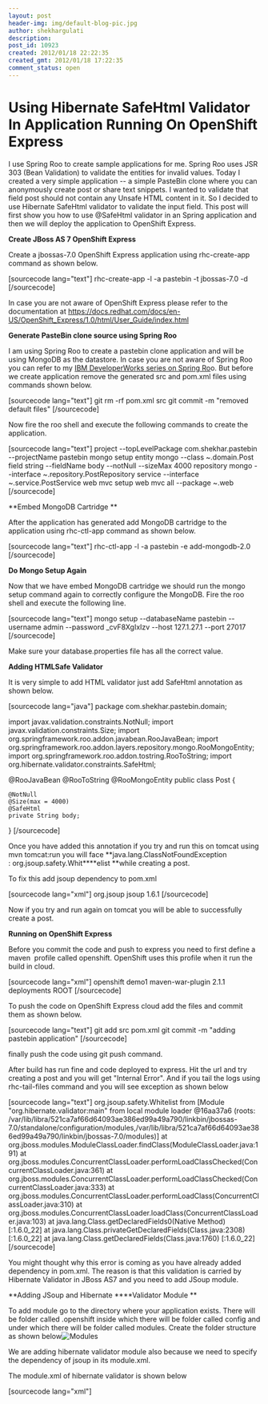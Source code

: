 ```yaml
---
layout: post
header-img: img/default-blog-pic.jpg
author: shekhargulati
description: 
post_id: 10923
created: 2012/01/18 22:22:35
created_gmt: 2012/01/18 17:22:35
comment_status: open
---
```


# Using Hibernate SafeHtml Validator In Application Running On OpenShift Express

I use Spring Roo to create sample applications for me. Spring Roo uses JSR 303 (Bean Validation) to validate the entities for invalid values. Today I created a very simple application -- a simple PasteBin clone where you can anonymously create post or share text snippets. I wanted to validate that field post should not contain any Unsafe HTML content in it. So I decided to use Hibernate SafeHtml validator to validate the input field. This post will first show you how to use @SafeHtml validator in an Spring application and then we will deploy the application to OpenShift Express.

**Create JBoss AS 7 OpenShift Express**

Create a jbossas-7.0 OpenShift Express application using rhc-create-app command as shown below.

[sourcecode lang="text"] rhc-create-app -l <rhlogin email> -a pastebin -t jbossas-7.0 -d [/sourcecode]

In case you are not aware of OpenShift Express please refer to the documentation at <https://docs.redhat.com/docs/en-US/OpenShift_Express/1.0/html/User_Guide/index.html>

**Generate PasteBin clone source using Spring Roo**

I am using Spring Roo to create a pastebin clone application and will be using MongoDB as the datastore. In case you are not aware of Spring Roo you can refer to my [IBM DeveloperWorks series on Spring Ro][1]o. But before we create application remove the generated src and pom.xml files using commands shown below.

[sourcecode lang="text"] git rm -rf pom.xml src git commit -m "removed default files" [/sourcecode]

Now fire the roo shell and execute the following commands to create the application.

[sourcecode lang="text"] project --topLevelPackage com.shekhar.pastebin --projectName pastebin mongo setup entity mongo --class ~.domain.Post field string --fieldName body --notNull --sizeMax 4000 repository mongo --interface ~.repository.PostRepository service --interface ~.service.PostService web mvc setup web mvc all --package ~.web [/sourcecode]

**Embed MongoDB Cartridge **

After the application has generated add MongoDB cartridge to the application using rhc-ctl-app command as shown below.

[sourcecode lang="text"] rhc-ctl-app -l <rhlogin email> -a pastebin -e add-mongodb-2.0 [/sourcecode] 

**Do Mongo Setup Again**

Now that we have embed MongoDB cartridge we should run the mongo setup command again to correctly configure the MongoDB. Fire the roo shell and execute the following line.

[sourcecode lang="text"] mongo setup --databaseName pastebin --username admin --password _cvF8XgIxIzv --host 127.1.27.1 --port 27017 [/sourcecode]

Make sure your database.properties file has all the correct value.

**Adding HTMLSafe Validator**

It is very simple to add HTML validator just add SafeHtml annotation as shown below.

[sourcecode lang="java"] package com.shekhar.pastebin.domain;

import javax.validation.constraints.NotNull; import javax.validation.constraints.Size; import org.springframework.roo.addon.javabean.RooJavaBean; import org.springframework.roo.addon.layers.repository.mongo.RooMongoEntity; import org.springframework.roo.addon.tostring.RooToString; import org.hibernate.validator.constraints.SafeHtml;

@RooJavaBean @RooToString @RooMongoEntity public class Post {
    
    
    @NotNull
    @Size(max = 4000)
    @SafeHtml
    private String body;
    

} [/sourcecode]

Once you have added this annotation if you try and run this on tomcat using mvn tomcat:run you will face **java.lang.ClassNotFoundException : org.jsoup.safety.Whit****elist **while creating a post.

To fix this add jsoup dependency to pom.xml

[sourcecode lang="xml"] <dependency> <groupId>org.jsoup</groupId> <artifactId>jsoup</artifactId> <version>1.6.1</version> </dependency> [/sourcecode]

Now if you try and run again on tomcat you will be able to successfully create a post.

**Running on OpenShift Express**

Before you commit the code and push to express you need to first define a maven  profile called openshift. OpenShift uses this profile when it run the build in cloud.

[sourcecode lang="xml"] <profile> <!-- When built in OpenShift the 'openshift' profile will be used when invoking mvn. --> <!-- Use this profile for any OpenShift specific customization your app will need. --> <!-- By default that is to put the resulting archive into the 'deployments' folder. --> <!-- http://maven.apache.org/guides/mini/guide-building-for-different-environments.html --> <id>openshift</id> <build> <finalName>demo1</finalName> <plugins> <plugin> <artifactId>maven-war-plugin</artifactId> <version>2.1.1</version> <configuration> <outputDirectory>deployments</outputDirectory> <warName>ROOT</warName> </configuration> </plugin> </plugins> </build> </profile> [/sourcecode]

To push the code on OpenShift Express cloud add the files and commit them as shown below.

[sourcecode lang="text"] git add src pom.xml git commit -m "adding pastebin application" [/sourcecode]

finally push the code using git push command.

After build has run fine and code deployed to express. Hit the url and try creating a post and you will get "Internal Error". And if you tail the logs using rhc-tail-files command and you will see exception as shown below

[sourcecode lang="text"] org.jsoup.safety.Whitelist from [Module "org.hibernate.validator:main" from local module loader @16aa37a6 (roots: /var/lib/libra/521ca7af66d64093ae386ed99a49a790/linkbin/jbossas-7.0/standalone/configuration/modules,/var/lib/libra/521ca7af66d64093ae386ed99a49a790/linkbin/jbossas-7.0/modules)] at org.jboss.modules.ModuleClassLoader.findClass(ModuleClassLoader.java:191) at org.jboss.modules.ConcurrentClassLoader.performLoadClassChecked(ConcurrentClassLoader.java:361) at org.jboss.modules.ConcurrentClassLoader.performLoadClassChecked(ConcurrentClassLoader.java:333) at org.jboss.modules.ConcurrentClassLoader.performLoadClass(ConcurrentClassLoader.java:310) at org.jboss.modules.ConcurrentClassLoader.loadClass(ConcurrentClassLoader.java:103) at java.lang.Class.getDeclaredFields0(Native Method) [:1.6.0_22] at java.lang.Class.privateGetDeclaredFields(Class.java:2308) [:1.6.0_22] at java.lang.Class.getDeclaredFields(Class.java:1760) [:1.6.0_22] [/sourcecode]

You might thought why this error is coming as you have already added dependency in pom.xml. The reason is that this validation is carried by Hibernate Validator in JBoss AS7 and you need to add JSoup module.

**Adding JSoup and Hibernate ****Validator Module **

To add module go to the directory where your application exists. There will be folder called .openshift inside which there will be folder called config and under which there will be folder called modules. Create the folder structure as shown below![][2]

We are adding hibernate validator module also because we need to specify the dependency of jsoup in its module.xml.

The module.xml of hibernate validator is shown below

[sourcecode lang="xml"] <?xml version="1.0" encoding="UTF-8"?>

<module xmlns="urn:jboss:module:1.0" name="org.hibernate.validator"> <resources> <resource-root path="hibernate-validator-4.2.0.Final.jar"/> <!-- Insert resources here --> </resources>

<dependencies>

   [1]: http://www.ibm.com/developerworks/views/opensource/libraryview.jsp?search_by=introducing+spring+roo,
   [2]: http://whyjava.files.wordpress.com/2012/01/modules.png (Modules)